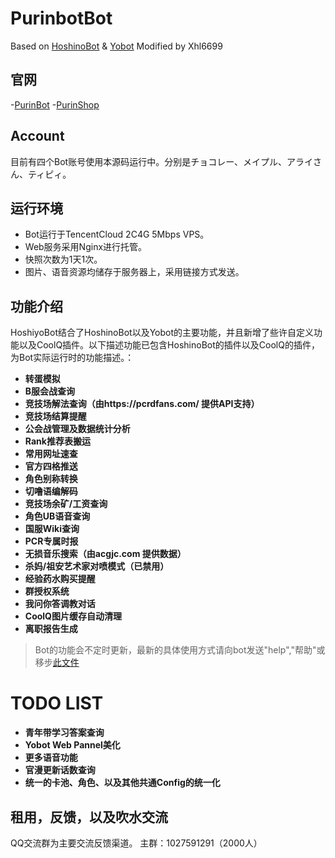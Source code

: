 # PurinbotBot

Based on [HoshinoBot](https://github.com/Ice-Cirno/HoshinoBot) & [Yobot](https://github.com/yuudi/yobot)
Modified by Xhl6699

## 官网

-[PurinBot](https://purinbot.bmfnfx.cn/)
-[PurinShop](https://shop.purinbot.bmfnfx.cn/)

## Account

目前有四个Bot账号使用本源码运行中。分别是チョコレー、メイプル、アライさん、ティピィ。

## 运行环境

- Bot运行于TencentCloud 2C4G 5Mbps VPS。
- Web服务采用Nginx进行托管。
- 快照次数为1天1次。
- 图片、语音资源均储存于服务器上，采用链接方式发送。

## 功能介绍

HoshiyoBot结合了HoshinoBot以及Yobot的主要功能，并且新增了些许自定义功能以及CoolQ插件。以下描述功能已包含HoshinoBot的插件以及CoolQ的插件，为Bot实际运行时的功能描述。：

- **转蛋模拟**
- **B服会战查询**
- **竞技场解法查询（由https://pcrdfans.com/ 提供API支持）**
- **竞技场结算提醒**
- **公会战管理及数据统计分析**
- **Rank推荐表搬运**
- **常用网址速查**
- **官方四格推送**
- **角色别称转换**
- **切噜语编解码**
- **竞技场余矿/工资查询**
- **角色UB语音查询**
- **国服Wiki查询**
- **PCR专属时报**
- **无损音乐搜索（由acgjc.com 提供数据）**
- **杀妈/祖安艺术家对喷模式（已禁用）**
- **经验药水购买提醒**
- **群授权系统**
- **我问你答调教对话**
- **CoolQ图片缓存自动清理**
- **离职报告生成**
 
> Bot的功能会不定时更新，最新的具体使用方式请向bot发送"help","帮助"或移步[此文件](hoshino/modules/botmanage/help.py)


# TODO LIST

- **青年带学习答案查询**
- **Yobot Web Pannel美化**
- **更多语音功能**
- **官漫更新话数查询**
- **统一的卡池、角色、以及其他共通Config的统一化**


## 租用，反馈，以及吹水交流

QQ交流群为主要交流反馈渠道。
主群：1027591291（2000人）
